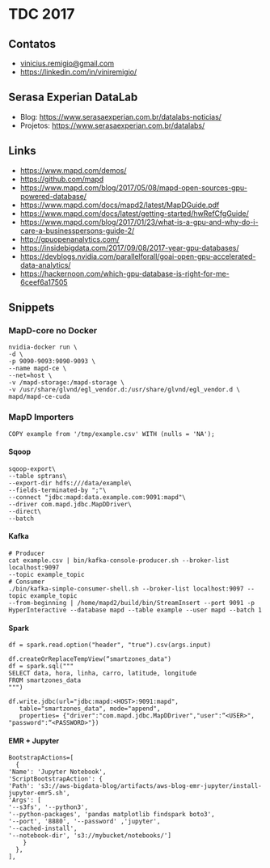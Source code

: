 # TDC 2017

## Contatos
- vinicius.remigio@gmail.com
- https://linkedin.com/in/viniremigio/

## Serasa Experian DataLab
- Blog: https://www.serasaexperian.com.br/datalabs-noticias/
- Projetos: https://www.serasaexperian.com.br/datalabs/

## Links
- https://www.mapd.com/demos/
- https://github.com/mapd
- https://www.mapd.com/blog/2017/05/08/mapd-open-sources-gpu-powered-database/
- https://www.mapd.com/docs/mapd2/latest/MapDGuide.pdf
- https://www.mapd.com/docs/latest/getting-started/hwRefCfgGuide/
- https://www.mapd.com/blog/2017/01/23/what-is-a-gpu-and-why-do-i-care-a-businesspersons-guide-2/
- http://gpuopenanalytics.com/
- https://insidebigdata.com/2017/09/08/2017-year-gpu-databases/
- https://devblogs.nvidia.com/parallelforall/goai-open-gpu-accelerated-data-analytics/
- https://hackernoon.com/which-gpu-database-is-right-for-me-6ceef6a17505 

## Snippets

### MapD-core no Docker
```
nvidia-docker run \
-d \
-p 9090-9093:9090-9093 \
--name mapd-ce \
--net=host \
-v /mapd-storage:/mapd-storage \
-v /usr/share/glvnd/egl_vendor.d:/usr/share/glvnd/egl_vendor.d \
mapd/mapd-ce-cuda
```
### MapD Importers
```
COPY example from '/tmp/example.csv' WITH (nulls = 'NA');
```

#### Sqoop
```
sqoop-export\
--table sptrans\
--export-dir hdfs:///data/example\
--fields-terminated-by ";"\
--connect "jdbc:mapd:data.example.com:9091:mapd"\
--driver com.mapd.jdbc.MapDDriver\
--direct\
--batch
```

#### Kafka
```
# Producer
cat example.csv | bin/kafka-console-producer.sh --broker-list localhost:9097
--topic example_topic
# Consumer
./bin/kafka-simple-consumer-shell.sh --broker-list localhost:9097 --topic example_topic
--from-beginning | /home/mapd2/build/bin/StreamInsert --port 9091 -p
HyperInteractive --database mapd --table example --user mapd --batch 1
```

#### Spark
```
df = spark.read.option("header", "true").csv(args.input)

df.createOrReplaceTempView(“smartzones_data")
df = spark.sql("""
SELECT data, hora, linha, carro, latitude, longitude
FROM smartzones_data
""")

df.write.jdbc(url="jdbc:mapd:<HOST>:9091:mapd", 
   table="smartzones_data", mode="append", 
   properties= {"driver":"com.mapd.jdbc.MapDDriver","user":“<USER>",         "password":“<PASSWORD>"})

```

#### EMR + Jupyter
```
BootstrapActions=[
  {
'Name': 'Jupyter Notebook',
'ScriptBootstrapAction': {
'Path': 's3://aws-bigdata-blog/artifacts/aws-blog-emr-jupyter/install-jupyter-emr5.sh',
'Args': [
'--s3fs', '--python3',
'--python-packages', 'pandas matplotlib findspark boto3',
'--port', '8880', '--password' ,'jupyter', 
'--cached-install', 
'--notebook-dir', 's3://mybucket/notebooks/']
	}
  },
],

```

